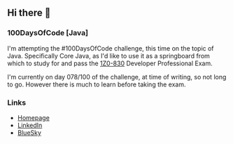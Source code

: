 ## Hi there 👋

### 100DaysOfCode [Java] 

I'm attempting the #100DaysOfCode challenge, this time on the topic of Java. Specifically Core Java, as I'd like to use it as a springboard from which to study for and pass the [1Z0-830](https://education.oracle.com/java-se-21-developer-professional/pexam_1Z0-830) Developer Professional Exam.

I'm currently on day 078/100 of the challenge, at time of writing, so not long to go. However there is much to learn before taking the exam.

### Links
* [Homepage](https://www.keirwhitlock.co.uk/)
* [LinkedIn](https://www.linkedin.com/in/keirwhitlock/)
* [BlueSky](https://bsky.app/profile/keirwhitlock.bsky.social)
